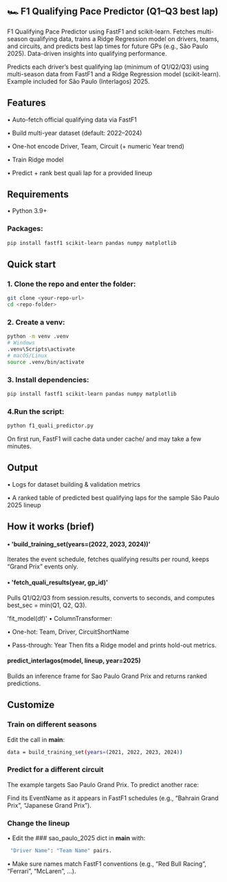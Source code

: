 ## 🏎️ F1 Qualifying Pace Predictor (Q1–Q3 best lap)

F1 Qualifying Pace Predictor using FastF1 and scikit-learn. Fetches multi-season qualifying data, trains a Ridge Regression model on drivers, teams, and circuits, and predicts best lap times for future GPs (e.g., São Paulo 2025). Data-driven insights into qualifying performance.



Predicts each driver’s best qualifying lap (minimum of Q1/Q2/Q3) using multi-season data from FastF1 and a Ridge Regression model (scikit-learn). Example included for São Paulo (Interlagos) 2025.

## Features

• Auto-fetch official qualifying data via FastF1

• Build multi-year dataset (default: 2022–2024)

• One-hot encode Driver, Team, Circuit (+ numeric Year trend)

• Train Ridge model

• Predict + rank best quali lap for a provided lineup

## Requirements

• Python 3.9+

### Packages:

```bash
pip install fastf1 scikit-learn pandas numpy matplotlib
```

## Quick start

### 1. Clone the repo and enter the folder:

```bash
git clone <your-repo-url>
cd <repo-folder>
```

### 2. Create a venv:
```bash
python -m venv .venv
# Windows
.venv\Scripts\activate
# macOS/Linux
source .venv/bin/activate
```


### 3. Install dependencies:
```bash
pip install fastf1 scikit-learn pandas numpy matplotlib
```


### 4.Run the script:
```bash
python f1_quali_predictor.py
```


On first run, FastF1 will cache data under cache/ and may take a few minutes.

## Output

• Logs for dataset building & validation metrics

• A ranked table of predicted best qualifying laps for the sample São Paulo 2025 lineup


## How it works (brief)

#### • 'build_training_set(years=(2022, 2023, 2024))'
Iterates the event schedule, fetches qualifying results per round, keeps “Grand Prix” events only.

#### • 'fetch_quali_results(year, gp_id)'
Pulls Q1/Q2/Q3 from session.results, converts to seconds, and computes best_sec = min(Q1, Q2, Q3).

 'fit_model(df)'
 • ColumnTransformer:
 
 • One-hot: Team, Driver, CircuitShortName
 
 • Pass-through: Year
 Then fits a Ridge model and prints hold-out metrics.

#### predict_interlagos(model, lineup, year=2025)
Builds an inference frame for Sao Paulo Grand Prix and returns ranked predictions.

## Customize
### Train on different seasons

Edit the call in __main__:
```bash
data = build_training_set(years=(2021, 2022, 2023, 2024))
```

### Predict for a different circuit

The example targets Sao Paulo Grand Prix. To predict another race:

Find its EventName as it appears in FastF1 schedules (e.g., “Bahrain Grand Prix”, “Japanese Grand Prix”).

### Change the lineup

• Edit the ### sao_paulo_2025 dict in __main__ with:
```bash
 "Driver Name": "Team Name" pairs.
```

• Make sure names match FastF1 conventions (e.g., “Red Bull Racing”, “Ferrari”, “McLaren”, …).
